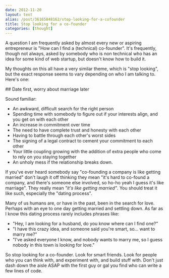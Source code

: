 ```yaml
---
date: 2012-11-20
layout: text
alias: /post/36165848162/stop-looking-for-a-cofounder
title: Stop looking for a co-founder
categories: [thought]
---
```


A question I am frequently asked by almost every new or aspiring entrepreneur is "How can I find a (technical) co-founder". It's frequently, though not always, asked by somebody who is non technical who has an idea for some kind of web startup, but doesn't know how to build it.

My thoughts on this all have a very similar theme, which is "stop looking", but the exact response seems to vary depending on who I am talking to. Here's one:


## Date first, worry about marriage later

Sound familiar:

* An awkward, difficult search for the right person
* Spending time with somebody to figure out if your interests align, and you get on with each other
* An increase in commitment over time
* The need to have complete trust and honesty with each other
* Having to battle through each other's worst sides
* The signing of a legal contract to cement your commitment to each other
* Your little coupling growing with the addition of extra people who come to rely on you staying together
* An unholy mess if the relationship breaks down.

If you've ever heard somebody say "co-founding a company is like getting married" don't laugh it off thinking they mean "it's hard to co-found a company, and there's someone else involved, so ho-ho yeah I guess it's like marriage". They really mean _"it's like getting married"_. You should treat it like such, especially the "dating process".

Many of us humans are, or have in the past, been in the search for love. Perhaps with an eye to one day getting married and settling down. As far as I know this dating process rarely includes phrases like:

* "Hey, I am looking for a husband, do you know where can I find one?"
* "I have this crazy idea, and someone said you're smart, so... want to marry me?"
* "I've asked everyone I know, and nobody wants to marry me, so I guess nobody in this town is looking for love."

So stop looking for a co-founder. Look for smart friends. Look for people who you can think with, and experiment with, and build stuff with. Don't just dash down the aisle ASAP with the first guy or gal you find who can write a few lines of code.



